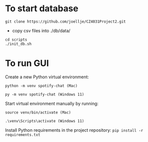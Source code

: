 # To start database

```
git clone https://github.com/joellje/CZ4031Project2.git
```

-   copy csv files into ./db/data/

```
cd scripts
./init_db.sh
```

# To run GUI

Create a new Python virtual environment:

```
python -m venv spotify-chat (Mac)

py -m venv spotify-chat (Windows 11)
```

Start virtual environment manually by running:

```
source venv/bin/activate (Mac)

.\venv\Scripts\activate (Windows 11)
```
Install Python requirements in the project repository: `pip install -r requirements.txt`
